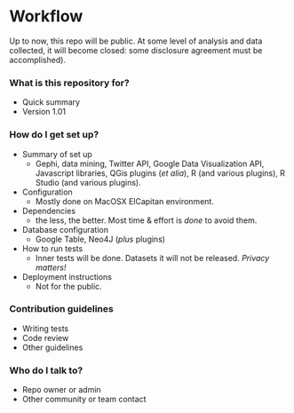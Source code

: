 # Workflow #

Up to now, this repo will be public. At some level of analysis and data collected, it will become closed: some disclosure agreement must be accomplished).

### What is this repository for? ###

* Quick summary
* Version 1.01

### How do I get set up? ###

* Summary of set up
    * Gephi, data mining, Twitter API, Google Data Visualization API, Javascript libraries, QGis plugins (_et alia_), R (and various plugins), R Studio  (and various plugins).
* Configuration
    * Mostly done on MacOSX ElCapitan environment.
* Dependencies
    * the less, the better. Most time & effort is _done_ to avoid them.
* Database configuration
    * Google Table, Neo4J (_plus_ plugins)
* How to run tests
    * Inner tests will be done. Datasets it will not be released. _Privacy matters!_
* Deployment instructions
    * Not for the public. 

### Contribution guidelines ###

* Writing tests
* Code review
* Other guidelines

### Who do I talk to? ###

* Repo owner or admin
* Other community or team contact